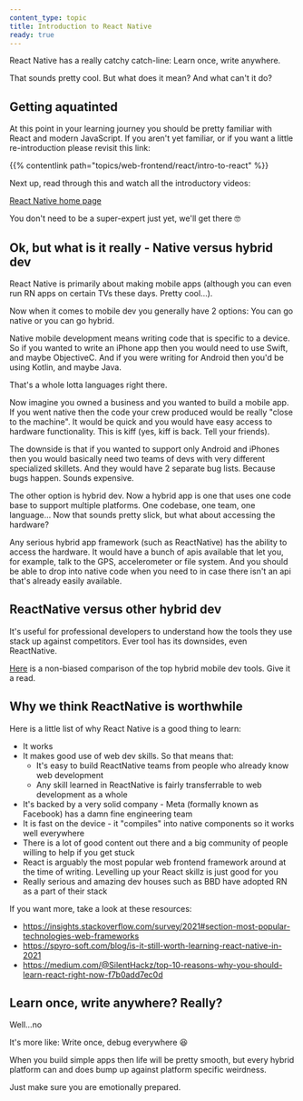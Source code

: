 ```yaml
---
content_type: topic
title: Introduction to React Native
ready: true
---
```


React Native has a really catchy catch-line: Learn once, write anywhere.

That sounds pretty cool. But what does it mean? And what can't it do?

## Getting aquatinted

At this point in your learning journey you should be pretty familiar with React and modern JavaScript.  If you aren't yet familiar, or if you want a little re-introduction please revisit this link:

{{% contentlink path="topics/web-frontend/react/intro-to-react" %}}

Next up, read through this and watch all the introductory videos:

[React Native home page](https://reactnative.dev/)

You don't need to be a super-expert just yet, we'll get there 🤓

## Ok, but what is it really - Native versus hybrid dev

React Native is primarily about making mobile apps (although you can even run RN apps on certain TVs these days. Pretty cool...).

Now when it comes to mobile dev you generally have 2 options: You can go native or you can go hybrid.

Native mobile development means writing code that is specific to a device. So if you wanted to write an iPhone app then you would need to use Swift, and maybe ObjectiveC. And if you were writing for Android then you'd be using Kotlin, and maybe Java.

That's a whole lotta languages right there.

Now imagine you owned a business and you wanted to build a mobile app. If you went native then the code your crew produced would be really "close to the machine". It would be quick and you would have easy access to hardware functionality. This is kiff (yes, kiff is back. Tell your friends).

The downside is that if you wanted to support only Android and iPhones then you would basically need two teams of devs with very different specialized skillets. And they would have 2 separate bug lists. Because bugs happen. Sounds expensive.

The other option is hybrid dev. Now a hybrid app is one that uses one code base to support multiple platforms. One codebase, one team, one language... Now that sounds pretty slick, but what about accessing the hardware?

Any serious hybrid app framework (such as ReactNative) has the ability to access the hardware. It would have a bunch of apis available that let you, for example, talk to the GPS, accelerometer or file system. And you should be able to drop into native code when you need to in case there isn't an api that's already easily available.

## ReactNative versus other hybrid dev

It's useful for professional developers to understand how the tools they use stack up against competitors. Ever tool has its downsides, even ReactNative.

[Here](https://techdayhq.com/community/articles/top-5-frameworks-for-hybrid-mobile-app-development) is a non-biased comparison of the top hybrid mobile dev tools. Give it a read.

## Why we think ReactNative is worthwhile

Here is a little list of why React Native is a good thing to learn:

- It works
- It makes good use of web dev skills. So that means that:
  - It's easy to build ReactNative teams from people who already know web development
  - Any skill learned in ReactNative is fairly transferrable to web development as a whole
- It's backed by a very solid company - Meta (formally known as Facebook) has a damn fine engineering team
- It is fast on the device - it "compiles" into native components so it works well everywhere
- There is a lot of good content out there and a big community of people willing to help if you get stuck
- React is arguably the most popular web frontend framework around at the time of writing. Levelling up your React skillz is just good for you
- Really serious and amazing dev houses such as BBD have adopted RN as a part of their stack

If you want more, take a look at these resources:

- https://insights.stackoverflow.com/survey/2021#section-most-popular-technologies-web-frameworks
- https://spyro-soft.com/blog/is-it-still-worth-learning-react-native-in-2021
- https://medium.com/@SilentHackz/top-10-reasons-why-you-should-learn-react-right-now-f7b0add7ec0d


## Learn once, write anywhere? Really?

Well...no

It's more like: Write once, debug everywhere 😆

When you build simple apps then life will be pretty smooth, but every hybrid platform can and does bump up against platform specific weirdness.

Just make sure you are emotionally prepared.
